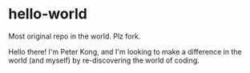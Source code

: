 # hello-world
Most original repo in the world. Plz fork.

Hello there! I'm Peter Kong, and I'm looking to make a difference in the world (and myself) by re-discovering the world of coding. 
